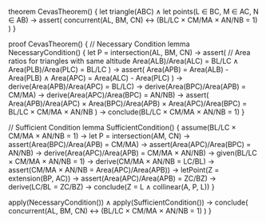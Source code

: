 theorem CevasTheorem() {
  let triangle(ABC) ∧ 
  let points(L ∈ BC, M ∈ AC, N ∈ AB) →
  assert(
    concurrent(AL, BM, CN) ↔ (BL/LC × CM/MA × AN/NB = 1)
  )
}

proof CevasTheorem() {
  // Necessary Condition
  lemma NecessaryCondition() {
    let P = intersection(AL, BM, CN) →
    assert(
      // Area ratios for triangles with same altitude
      Area(ALB)/Area(ALC) = BL/LC ∧
      Area(PLB)/Area(PLC) = BL/LC
    ) →
    assert(
      Area(APB) = Area(ALB) - Area(PLB) ∧
      Area(APC) = Area(ALC) - Area(PLC)
    ) →
    derive(Area(APB)/Area(APC) = BL/LC) →
    derive(Area(BPC)/Area(APB) = CM/MA) →
    derive(Area(APC)/Area(BPC) = AN/NB) →
    assert(
      Area(APB)/Area(APC) × Area(BPC)/Area(APB) × Area(APC)/Area(BPC) = 
      BL/LC × CM/MA × AN/NB
    ) →
    conclude(BL/LC × CM/MA × AN/NB = 1)
  }

  // Sufficient Condition
  lemma SufficientCondition() {
    assume(BL/LC × CM/MA × AN/NB = 1) →
    let P = intersection(AM, CN) →
    assert(Area(BPC)/Area(APB) = CM/MA) →
    assert(Area(APC)/Area(BPC) = AN/NB) →
    derive(Area(APC)/Area(APB) = CM/MA × AN/NB) →
    given(BL/LC × CM/MA × AN/NB = 1) →
    derive(CM/MA × AN/NB = LC/BL) →
    assert(CM/MA × AN/NB = Area(APC)/Area(APB)) →
    letPoint(Z = extension(BP, AC)) →
    assert(Area(APC)/Area(APB) = ZC/BZ) →
    derive(LC/BL = ZC/BZ) →
    conclude(Z = L ∧ collinear(A, P, L))
  }

  apply(NecessaryCondition()) ∧
  apply(SufficientCondition()) →
  conclude(
    concurrent(AL, BM, CN) ↔ (BL/LC × CM/MA × AN/NB = 1)
  )
}